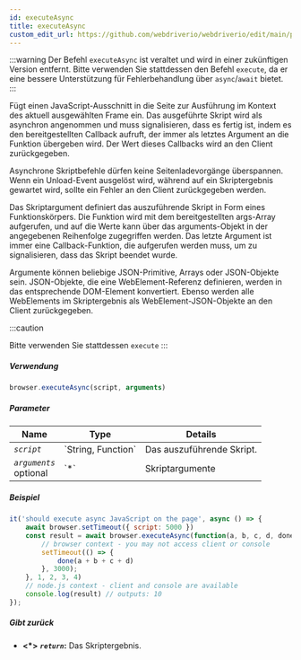 ```yaml
---
id: executeAsync
title: executeAsync
custom_edit_url: https://github.com/webdriverio/webdriverio/edit/main/packages/webdriverio/src/commands/browser/executeAsync.ts
---
```


:::warning
Der Befehl `executeAsync` ist veraltet und wird in einer zukünftigen Version entfernt.
Bitte verwenden Sie stattdessen den Befehl `execute`, da er eine bessere Unterstützung für
Fehlerbehandlung über `async`/`await` bietet.
:::

Fügt einen JavaScript-Ausschnitt in die Seite zur Ausführung im Kontext des aktuell ausgewählten
Frame ein. Das ausgeführte Skript wird als asynchron angenommen und muss signalisieren, dass es fertig ist, indem es
den bereitgestellten Callback aufruft, der immer als letztes Argument an die Funktion übergeben wird. Der Wert
dieses Callbacks wird an den Client zurückgegeben.

Asynchrone Skriptbefehle dürfen keine Seitenladevorgänge überspannen. Wenn ein Unload-Event ausgelöst wird, während auf
ein Skriptergebnis gewartet wird, sollte ein Fehler an den Client zurückgegeben werden.

Das Skriptargument definiert das auszuführende Skript in Form eines Funktionskörpers. Die Funktion wird
mit dem bereitgestellten args-Array aufgerufen, und auf die Werte kann über das arguments-Objekt
in der angegebenen Reihenfolge zugegriffen werden. Das letzte Argument ist immer eine Callback-Funktion, die aufgerufen werden muss,
um zu signalisieren, dass das Skript beendet wurde.

Argumente können beliebige JSON-Primitive, Arrays oder JSON-Objekte sein. JSON-Objekte, die eine WebElement-Referenz
definieren, werden in das entsprechende DOM-Element konvertiert. Ebenso werden alle WebElements im Skriptergebnis
als WebElement-JSON-Objekte an den Client zurückgegeben.

:::caution

Bitte verwenden Sie stattdessen `execute`
:::

##### Verwendung

```js
browser.executeAsync(script, arguments)
```

##### Parameter

<table>
  <thead>
    <tr>
      <th>Name</th><th>Type</th><th>Details</th>
    </tr>
  </thead>
  <tbody>
    <tr>
      <td><code><var>script</var></code></td>
      <td>`String, Function`</td>
      <td>Das auszuführende Skript.</td>
    </tr>
    <tr>
      <td><code><var>arguments</var></code><br /><span className="label labelWarning">optional</span></td>
      <td>`*`</td>
      <td>Skriptargumente</td>
    </tr>
  </tbody>
</table>

##### Beispiel

```js title="executeAsync.js"
it('should execute async JavaScript on the page', async () => {
    await browser.setTimeout({ script: 5000 })
    const result = await browser.executeAsync(function(a, b, c, d, done) {
        // browser context - you may not access client or console
        setTimeout(() => {
            done(a + b + c + d)
        }, 3000);
    }, 1, 2, 3, 4)
    // node.js context - client and console are available
    console.log(result) // outputs: 10
});
```

##### Gibt zurück

- **&lt;*&gt;**
            **<code><var>return</var></code>:**              Das Skriptergebnis.
